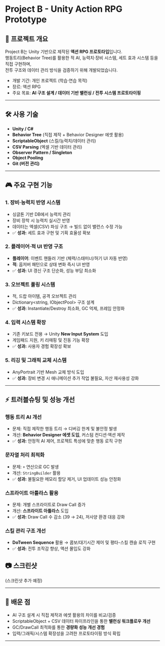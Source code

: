 # Project B - Unity Action RPG Prototype

## 📌 프로젝트 개요
Project B는 Unity 기반으로 제작된 **액션 RPG 프로토타입**입니다.  
행동트리(Behavior Tree)를 활용한 적 AI, 능력치·장비 시스템, 세트 효과 시스템 등을 직접 구현하며,  
전투 구조와 데이터 관리 방식을 검증하기 위해 개발되었습니다.

- 개발 기간: 개인 프로젝트 (학습·연습 목적)
- 장르: 액션 RPG
- 주요 목표: **AI 구조 설계 / 데이터 기반 밸런싱 / 전투 시스템 프로토타이핑**

---

## 🛠️ 사용 기술
- **Unity / C#**
- **Behavior Tree** (직접 제작 + Behavior Designer 에셋 활용)
- **ScriptableObject** (스킬/능력치/데이터 관리)
- **CSV Parsing** (엑셀 기반 데이터 관리)
- **Observer Pattern / Singleton**
- **Object Pooling**
- **Git (버전 관리)**

---

## 🎮 주요 구현 기능

### 1. 장비·능력치 반영 시스템
- 싱글톤 기반 DB에서 능력치 관리
- 장비 장착 시 능력치 실시간 반영
- 데이터는 엑셀(CSV) 파싱 구조 → 빌드 없이 밸런스 수정 가능
- ✅ **성과:** 세트 효과 구현 및 기획 효율성 확보

### 2. 플레이어·적 UI 반영 구조
- **플레이어**: 이벤트 핸들러 기반 (체력/스태미너/허기 UI 자동 반영)  
- **적**: 옵저버 패턴으로 상태 변화 즉시 UI 반영
- ✅ **성과:** UI 갱신 구조 단순화, 성능 부담 최소화

### 3. 오브젝트 풀링 시스템
- 적, 드랍 아이템, 공격 오브젝트 관리  
- Dictionary<string, IObjectPool<GameObject>> 구조 설계
- ✅ **성과:** Instantiate/Destroy 최소화, GC 억제, 프레임 안정화

### 4. 입력 시스템 확장
- 기존 키보드 전용 → Unity **New Input System** 도입
- 게임패드 지원, 키 리매핑 및 진동 기능 확장
- ✅ **성과:** 사용자 경험 확장성 확보

### 5. 리깅 및 그래픽 교체 시스템
- AnyPortrait 기반 Mesh 교체 방식 도입
- ✅ **성과:** 장비 변경 시 애니메이션 추가 작업 불필요, 자산 재사용성 강화

---

## ⚡ 트러블슈팅 및 성능 개선

### 행동 트리 AI 개선
- 문제: 직접 제작한 행동 트리 → 디버깅 한계 및 불안정 발생  
- 개선: **Behavior Designer 에셋 도입**, 커스텀 컨디션·액션 제작  
- ✅ **성과:** 안정적 AI 제어, 프로젝트 특성에 맞춘 행동 로직 구현

### 문자열 처리 최적화
- 문제: `+` 연산으로 GC 발생  
- 개선: `StringBuilder` 활용  
- ✅ **성과:** 불필요한 메모리 할당 제거, UI 업데이트 성능 안정화

### 스프라이트 아틀라스 활용
- 문제: 개별 스프라이트로 Draw Call 증가  
- 개선: **스프라이트 아틀라스** 도입  
- ✅ **성과:** Draw Call 수 감소 (39 → 24), 저사양 환경 대응 강화

### 스킬 관리 구조 개선
- **DoTween Sequence** 활용 → 콤보/대기시간 제어 및 평타-스킬 캔슬 로직 구현  
- ✅ **성과:** 전투 조작감 향상, 액션 몰입도 강화

## 📷 스크린샷
(스크린샷 추가 예정)

---

## 📌 배운 점
- AI 구조 설계 시 직접 제작과 에셋 활용의 차이를 비교/검증
- ScriptableObject + CSV 데이터 파이프라인을 통한 **밸런싱 워크플로우 개선**
- GC/DrawCall 최적화를 통한 **경량화 성능 개선 경험**
- 입력/그래픽/시스템 확장성을 고려한 프로토타이핑 방식 확립

---

